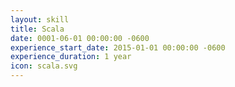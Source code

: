 ```yaml
---
layout: skill
title: Scala
date: 0001-06-01 00:00:00 -0600
experience_start_date: 2015-01-01 00:00:00 -0600
experience_duration: 1 year
icon: scala.svg
---
```

